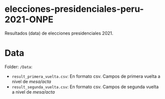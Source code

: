 # elecciones-presidenciales-peru-2021-ONPE
Resultados (data) de elecciones presidenciales 2021.

# Data
Folder: `/Data`:
* `result_primera_vuelta.csv`: En formato csv. Campos de primera vuelta a nivel de *mesa/acta*
* `result_segunda_vuelta.csv`: En formato csv. Campos de segunda vuelta a nivel de *mesa/acta*
